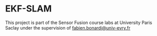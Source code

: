 # EKF-SLAM
This project is part of the Sensor Fusion course labs at University Paris Saclay under the supervision of fabien.bonardi@univ-evry.fr

